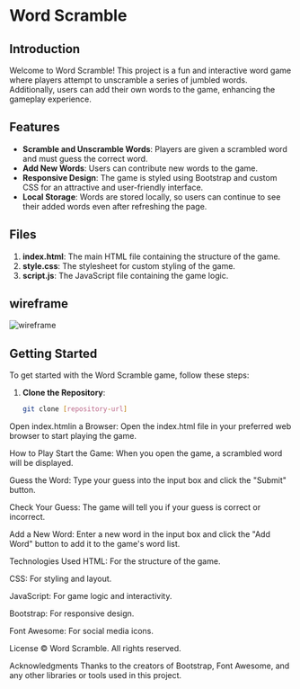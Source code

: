 # Word Scramble

## Introduction

Welcome to Word Scramble! This project is a fun and interactive word game where players attempt to unscramble a series of jumbled words. Additionally, users can add their own words to the game, enhancing the gameplay experience.

## Features

- **Scramble and Unscramble Words**: Players are given a scrambled word and must guess the correct word.
- **Add New Words**: Users can contribute new words to the game.
- **Responsive Design**: The game is styled using Bootstrap and custom CSS for an attractive and user-friendly interface.
- **Local Storage**: Words are stored locally, so users can continue to see their added words even after refreshing the page.

## Files

1. **index.html**: The main HTML file containing the structure of the game.
2. **style.css**: The stylesheet for custom styling of the game.
3. **script.js**: The JavaScript file containing the game logic.
## wireframe 
![wireframe](https://i.postimg.cc/sXNL8RHg/wireframe3.png)
## Getting Started

To get started with the Word Scramble game, follow these steps:

1. **Clone the Repository**:
   ```sh
   git clone [repository-url]
Open index.htmlin a Browser: Open the index.html file in your preferred web browser to start playing the game.

How to Play
Start the Game: When you open the game, a scrambled word will be displayed.

Guess the Word: Type your guess into the input box and click the "Submit" button.

Check Your Guess: The game will tell you if your guess is correct or incorrect.

Add a New Word: Enter a new word in the input box and click the "Add Word" button to add it to the game's word list.

Technologies Used
HTML: For the structure of the game.

CSS: For styling and layout.

JavaScript: For game logic and interactivity.

Bootstrap: For responsive design.

Font Awesome: For social media icons.

License
© Word Scramble. All rights reserved.

Acknowledgments
Thanks to the creators of Bootstrap, Font Awesome, and any other libraries or tools used in this project.